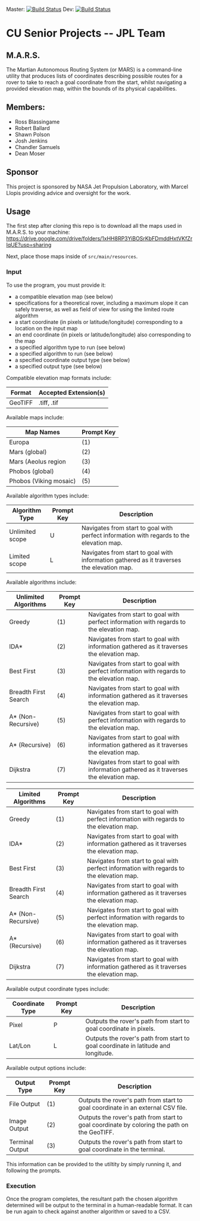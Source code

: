 Master: [![Build Status](https://travis-ci.org/RossBlassingame/JPL-CUSeniorProjects.svg?branch=master)](https://travis-ci.org/RossBlassingame/JPL-CUSeniorProjects)
Dev: [![Build Status](https://travis-ci.org/RossBlassingame/JPL-CUSeniorProjects.svg?branch=dev)](https://travis-ci.org/RossBlassingame/JPL-CUSeniorProjects)

# CU Senior Projects -- JPL Team

## M.A.R.S.
The Martian Autonomous Routing System (or MARS) is a command-line utility that produces lists of coordinates describing possible routes for a rover to take to reach a goal coordinate from the start, whilst navigating a provided elevation map, within the bounds of its physical capabilities.

## Members:
 - Ross Blassingame
 - Robert Ballard
 - Shawn Polson
 - Josh Jenkins
 - Chandler Samuels
 - Dean Moser
 
## Sponsor
This project is sponsored by NASA Jet Propulsion Laboratory, with Marcel Llopis providing advice and oversight for the work.

## Usage

The first step after cloning this repo is to download all the maps used in M.A.R.S. to your machine:
https://drive.google.com/drive/folders/1xHH8RP3YiBOSrKbFDmddHxtVKfZrIqUE?usp=sharing

Next, place those maps inside of `src/main/resources`.

### Input

To use the program, you must provide it:
- a compatible elevation map (see below)
- specifications for a theoretical rover, including a maximum slope it can safely traverse, as well as field of view for using the limited route algorithm
- a start coordinate (in pixels or latitude/longitude) corresponding to a location on the input map
- an end coordinate (in pixels or latitude/longitude) also corresponding to the map
- a specified algorithm type to run (see below)
- a specified algorithm to run (see below)
- a specified coordinate output type (see below)
- a specified output type (see below)


Compatible elevation map formats include:

| Format    | Accepted Extension(s) |
| --------- | --------------------- |
| GeoTIFF   | .tiff, .tif           |

Available maps include:

| Map Names                                  | Prompt Key  | 
| -----------------------------------------  | ----------- | 
| Europa                                     | (1)         | 
| Mars (global)                              | (2)         |
| Mars (Aeolus region                        | (3)         |
| Phobos (global)                            | (4)         |
| Phobos (Viking mosaic)                     | (5)         | 
Available algorithm types include:

| Algorithm Type  | Prompt Key | Description                                                                               |
| --------------- | ---------- | ----------------------------------------------------------------------------------------- |
| Unlimited scope | U          | Navigates from start to goal with perfect information with regards to the elevation map.  |
| Limited scope   | L          | Navigates from start to goal with information gathered as it traverses the elevation map. |
 
Available algorithms include:

| Unlimited Algorithms| Prompt Key | Description                                                                               |
| ------------------- | ---------- | ----------------------------------------------------------------------------------------- |
| Greedy              | (1)        | Navigates from start to goal with perfect information with regards to the elevation map.  |
| IDA*                | (2)        | Navigates from start to goal with information gathered as it traverses the elevation map. |
| Best First          | (3)        | Navigates from start to goal with perfect information with regards to the elevation map.  |
| Breadth First Search| (4)        | Navigates from start to goal with information gathered as it traverses the elevation map. | 
| A* (Non-Recursive)  | (5)        | Navigates from start to goal with perfect information with regards to the elevation map.  |
| A* (Recursive)      | (6)        | Navigates from start to goal with information gathered as it traverses the elevation map. | 
| Dijkstra            | (7)        | Navigates from start to goal with information gathered as it traverses the elevation map. |

| Limited Algorithms  | Prompt Key | Description                                                                               |
| ------------------- | ---------- | ----------------------------------------------------------------------------------------- |
| Greedy              | (1)        | Navigates from start to goal with perfect information with regards to the elevation map.  |
| IDA*                | (2)        | Navigates from start to goal with information gathered as it traverses the elevation map. |
| Best First          | (3)        | Navigates from start to goal with perfect information with regards to the elevation map.  |
| Breadth First Search| (4)        | Navigates from start to goal with information gathered as it traverses the elevation map. | 
| A* (Non-Recursive)  | (5)        | Navigates from start to goal with perfect information with regards to the elevation map.  |
| A* (Recursive)      | (6)        | Navigates from start to goal with information gathered as it traverses the elevation map. | 
| Dijkstra            | (7)        | Navigates from start to goal with information gathered as it traverses the elevation map. |

Available output coordinate types include:

| Coordinate Type| Prompt Key | Description                                                                                |
| -------------- | ---------- | ------------------------------------------------------------------------------------------ |
| Pixel          | P          | Outputs the rover's path from start to goal coordinate in pixels.                          |
| Lat/Lon        | L          | Outputs the rover's path from start to goal coordinate in latitude and longitude.          |

Available output options include:

| Output Type| Prompt Key | Description                                                                                    |
| -------------- | ---------- | ------------------------------------------------------------------------------------------ |
| File Output    | (1)        | Outputs the rover's path from start to goal coordinate in an external CSV file.            |
| Image Output   | (2)        | Outputs the rover's path from start to goal coordinate by coloring the path on the GeoTIFF.|
| Terminal Output| (3)        | Outputs the rover's path from start to goal coordinate in the terminal.                    |

This information can be provided to the utiltity by simply running it, and following the prompts. 
 
### Execution

Once the program completes, the resultant path the chosen algorithm determined will be output to the terminal in a human-readable format. It can be run again to check against another algorithm or saved to a CSV.

